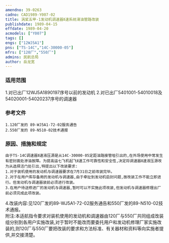 ```yaml
---
amendno: 39-0263  
cadno: CAD1989-Y007-02  
title: 涡桨五甲-1发动机调速器Ⅱ速系统滑油管路改装  
publishdate: 1989-04-15  
effdate: 1989-04-20  
acmodels: ["Y007"]  
tags: []  
engs: ["12WJ5A1"]  
pns: ["TS-14C","14C-30000-05"]  
mfrs: ["120厂","550厂"]  
admins: 民航总局  
author: 岳龙宽  
---
```

  
### 适用范围  
1.对已出厂12WJ5A1890197序号以前的发动机
2.对已出厂5401001-54010018及54020001-54020237序号的调速器  
  
<!--more-->  
### 参考文件  
    1.120厂发的 89-WJ5A1-72-02服务通告  
    2.550厂发的 89-N510-02技术通报  
  
### 原因、措施和规定  
    由于TS-14C调速器Ⅱ速液压源是从14C-30000-05定距油路接管咀引出的,在外场使用中常发生有密封面处渗油故障。为提高运七飞机起飞Ⅱ速工作可靠性和安全性,决定将调速器Ⅱ速液压源改为从选择活门处引出,特提出以下改装要求:  
    1.对于装机使用的发动机与调速器要求在7月31日之前改装完毕。  
    2.对于在用户库存备用的发动机与调速器,由于牵扯到发动机启封问题,故改装工作不能立即进行。但发动机与调速器装前必须进行改装。  
    3.在用户待送修进厂的发动机与调速器,暂时可以不实施此项改装,但发动机与调速器修理出厂前必须完成此项改装。  
  
4.改装内容:见120厂发的89-WJ5A1-72-02服务通告和550厂发的89-N510-02技术通报。  
    附注:本适航指令要求对装机使用的发动机和调速器由120厂与550厂共同组成改装组分别到各用户实施改装,对于暂时不能改而要委托用户和发动机修理厂家实施改装的,则120厂与550厂要把改装的要求和方法标准、有关器材和资料等向实施者提供,并交接清楚。  
